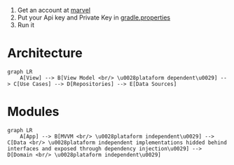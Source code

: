 1. Get an account at [marvel](https://developer.marvel.com/)
2. Put your Api key and Private Key in [gradle.properties](./gradle.properties)
3. Run it

# Architecture
```mermaid
graph LR
    A[View] --> B[View Model <br/> \u0028plataform dependent\u0029] --> C[Use Cases] --> D[Repositories] --> E[Data Sources]

```

# Modules
```mermaid
graph LR
    A[App] --> B[MVVM <br/> \u0028plataform independent\u0029] --> C[Data <br/> \u0028plataform independent implementations hidded behind interfaces and exposed through dependency injection\u0029] --> D[Domain <br/> \u0028plataform independent\u0029]

```

